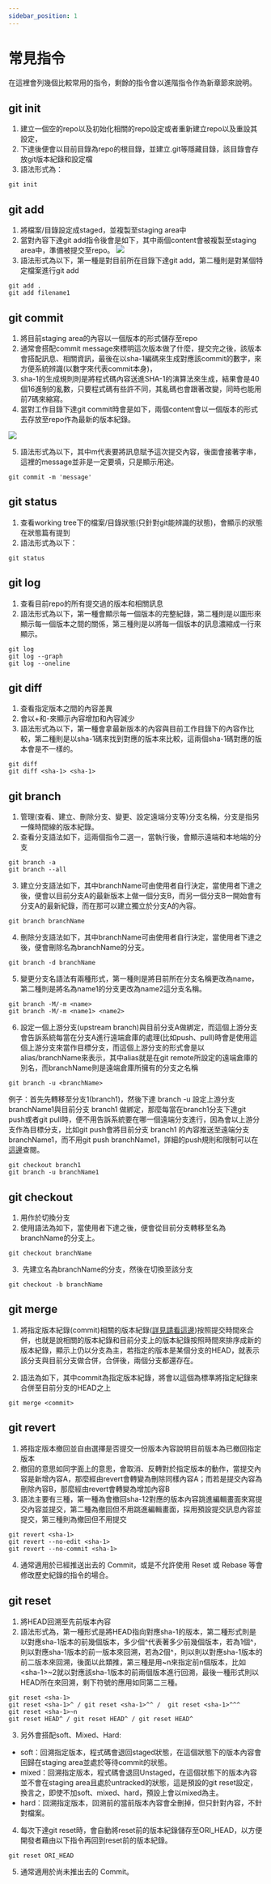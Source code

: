 ```yaml
---
sidebar_position: 1
---
```


# 常見指令
在這裡會列幾個比較常用的指令，剩餘的指令會以進階指令作為新章節來說明。

## git init
1. 建立一個空的repo以及初始化相關的repo設定或者重新建立repo以及重設其設定，
2. 下達後便會以目前目錄為repo的根目錄，並建立.git等隱藏目錄，該目錄會存放git版本紀錄和設定檔
3. 語法形式為：

```
git init
```

## git add
1. 將檔案/目錄設定成staged，並複製至staging area中
2. 當對內容下達git add指令後會是如下，其中兩個content會被複製至staging area中，準備被提交至repo。
![](https://res.cloudinary.com/dqfxgtyoi/image/upload/v1632562545/blog/git/anExample2OfGitStorage_s1tpcw.png)
3. 語法形式為以下，第一種是對目前所在目錄下達git add，第二種則是對某個特定檔案進行git add
```
git add .
git add filename1
```


## git commit
1. 將目前staging area的內容以一個版本的形式儲存至repo
2. 通常會搭配commit message來標明這次版本做了什麼，提交完之後，該版本會搭配訊息、相關資訊，最後在以sha-1編碼來生成對應該commit的數字，來方便系統辨識(以數字來代表commit本身)，
3. sha-1的生成規則則是將程式碼內容送進SHA-1的演算法來生成，結果會是40個16進制的亂數，只要程式碼有些許不同，其亂碼也會跟著改變，同時也能用前7碼來縮寫。
4. 當對工作目錄下達git commit時會是如下，兩個content會以一個版本的形式去存放至repo作為最新的版本紀錄。

![](https://res.cloudinary.com/dqfxgtyoi/image/upload/v1632562545/blog/git/anExample3OfGitStorage_gqcrun.png)

5. 語法形式為以下，其中m代表要將訊息賦予這次提交內容，後面會接著字串，這裡的message並非是一定要填，只是顯示用途。

```
git commit -m 'message'
```


## git status
1. 查看working tree下的檔案/目錄狀態(只針對git能辨識的狀態)，會顯示的狀態在狀態篇有提到
2. 語法形式為以下：
```
git status
```

## git log
1. 查看目前repo的所有提交過的版本和相關訊息
2. 語法形式為以下，第一種會顯示每一個版本的完整紀錄，第二種則是以圖形來顯示每一個版本之間的關係，第三種則是以將每一個版本的訊息濃縮成一行來顯示。

```
git log
git log --graph
git log --oneline
```

## git diff
1. 查看指定版本之間的內容差異
2. 會以+和-來顯示內容增加和內容減少
2. 語法形式為以下，第一種會拿最新版本的內容與目前工作目錄下的內容作比較，第二種則是以sha-1碼來找到對應的版本來比較，這兩個sha-1碼對應的版本會是不一樣的。

```
git diff
git diff <sha-1> <sha-1> 
```
## git branch
1. 管理(查看、建立、刪除分支、變更、設定遠端分支等)分支名稱，分支是指另一條時間線的版本紀錄。
2. 查看分支語法如下，這兩個指令二選一，當執行後，會顯示遠端和本地端的分支
```
git branch -a
git branch --all
```
3. 建立分支語法如下，其中branchName可由使用者自行決定，當使用者下達之後，便會以目前分支A的最新版本上做一個分支B，而另一個分支B一開始會有分支A的最新紀錄，而在那可以建立獨立於分支A的內容。
```
git branch branchName
```

4. 刪除分支語法如下，其中branchName可由使用者自行決定，當使用者下達之後，便會刪除名為branchName的分支。

```
git branch -d branchName
```

5. 變更分支名語法有兩種形式，第一種則是將目前所在分支名稱更改為name，第二種則是將名為name1的分支更改為name2這分支名稱。

```
git branch -M/-m <name>
git branch -M/-m <name1> <name2>
```

6. 設定一個上游分支(upstream branch)與目前分支A做綁定，而這個上游分支會告訴系統每當在分支A進行遠端倉庫的處理(比如push、pull)時會是使用這個上游分支來當作目標分支，而這個上游分支的形式會是以alias/branchName來表示，其中alias就是在git remote所設定的遠端倉庫的別名，而branchName則是遠端倉庫所擁有的分支之名稱

```
git branch -u <branchName>
```

例子：首先先轉移至分支1(branch1)，然後下達 branch -u 設定上游分支branchName1與目前分支 branch1 做綁定，那麼每當在branch1分支下達git push或者git pull時，便不用告訴系統要在哪一個遠端分支進行，因為會以上游分支作為目標分支，比如git push會將目前分支 branch1 的內容推送至遠端分支 branchName1，而不用git push branchName1，詳細的push規則和限制可以在[這邊](./remoteRepoManage)查閱。

```
git checkout branch1
git branch -u branchName1
```

## git checkout
1. 用作於切換分支
2. 使用語法為如下，當使用者下達之後，便會從目前分支轉移至名為branchName的分支上。

```
git checkout branchName
```

3.  先建立名為branchName的分支，然後在切換至該分支
```
git checkout -b branchName
```


## git merge
1. 將指定版本紀錄(commit)相關的版本紀錄([詳見請看這邊](./mergeCMD))按照提交時間來合併，也就是說相關的版本紀錄和目前分支上的版本紀錄按照時間來排序成新的版本紀錄，顯示上仍以分支為主，若指定的版本是某個分支的HEAD，就表示該分支與目前分支做合併，合併後，兩個分支都還存在。

2. 語法為如下，其中commit為指定版本紀錄，將會以這個為標準將指定紀錄來合併至目前分支的HEAD之上
```
git merge <commit>
```

## git revert
1. 將指定版本撤回並自由選擇是否提交一份版本內容說明目前版本為已撤回指定版本
2. 撤回的意思如同字面上的意思，會取消、反轉對於指定版本的動作，當提交內容是新增內容A，那麼經由revert會轉變為刪除同樣內容A；而若是提交內容為刪除內容B，那麼經由revert會轉變為增加內容B
3. 語法主要有三種，第一種為會撤回sha-12對應的版本內容跳進編輯畫面來寫提交內容並提交，第二種為撤回但不用跳進編輯畫面，採用預設提交訊息內容並提交，第三種則為撤回但不用提交

```
git revert <sha-1>
git revert --no-edit <sha-1> 
git revert --no-commit <sha-1>
```
4. 通常適用於已經推送出去的 Commit，或是不允許使用 Reset 或 Rebase 等會修改歷史紀錄的指令的場合。

## git reset
1. 將HEAD回溯至先前版本內容
2. 語法形式為，第一種形式是將HEAD指向對應sha-1的版本，第二種形式則是以對應sha-1版本的前幾個版本，多少個^代表著多少前幾個版本，若為1個^，則以對應sha-1版本的前一版本來回溯，若為2個^，則以則以對應sha-1版本的前二版本來回溯，後面以此類推，第三種是用~n來指定前n個版本，比如&lt;sha-1&gt;~2就以對應該sha-1版本的前兩個版本進行回溯，最後一種形式則以HEAD所在來回溯，剩下符號的應用如同第二三種。


```
git reset <sha-1> 
git reset <sha-1>^ / git reset <sha-1>^^ /  git reset <sha-1>^^^  
git reset <sha-1>~n
git reset HEAD^ / git reset HEAD^ / git reset HEAD^
```

3. 另外會搭配soft、Mixed、Hard:
 - soft：回溯指定版本，程式碼會退回staged狀態，在這個狀態下的版本內容會回歸在staging area並處於等待commit的狀態。
 - mixed：回溯指定版本，程式碼會退回Unstaged，在這個狀態下的版本內容並不會在staging area且處於untracked的狀態，這是預設的git reset設定，換言之，即使不加soft、mixed、hard，預設上會以mixed為主。
 - hard：回溯指定版本，回溯前的當前版本內容會全刪掉，但只針對內容，不針對檔案。
 

4. 每次下達git reset時，會自動將reset前的版本紀錄儲存至ORI_HEAD，以方便開發者藉由以下指令再回到reset前的版本紀錄。

```
git reset ORI_HEAD
```

5. 通常適用於尚未推出去的 Commit。



